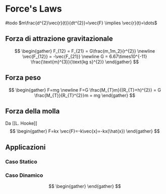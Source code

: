 # Force's Laws
#todo
$m\frac{d^{2}\vec{r}(t)}{dt^{2}}=\vec{F} \implies \vec{r}(t)=\dots$
## Forza di attrazione gravitazionale
$$
\begin{gather}
F_{12} = F_{21} = G\frac{m_1m_2}{r^{2}} \newline
\vec{F_{12}} = -\vec{F_{21}} \newline
G = 6.67\times10^{-11} \frac{\text{m}^{3}}{\text{kg s}^{2}}
\end{gather}
$$
## Forza peso
$$
\begin{gather}
F=mg \newline
F=G \frac{M_{T}m}{(R_{T}+h)^{2}} = G \frac{M_{T}}{R_{T}^{2}}m = mg
\end{gather}
$$
## Forza della molla
Da [[L. Hooke]]
$$
\begin{gather}
F=kx
\vec{F}=-k\vec{x}=-kx(\hat{x})
\end{gather}
$$
## Applicazioni
### Caso Statico
#### 
### Caso Dinamico
$$
\begin{gather}
\end{gather}
$$
